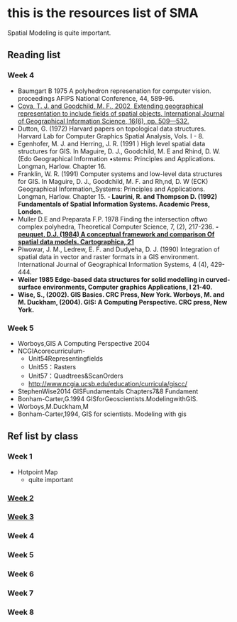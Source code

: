 # this is the resources list of SMA
Spatial Modeling is quite important.
## Reading list
### Week 4
- Baumgart B 1975 A polyhedron represenation for computer vision. proceedings AFIPS National Conference, 44, 589-96.
- [Cova, T. J. and Goodchild, M. F., 2002, Extending geographical representation to include fields of spatial objects. International Journal of Geographical Information Science, 16(6), pp. 509—532.](https://discovered.ed.ac.uk/permalink/44UOE_INST/1viuo5v/cdi_crossref_primary_10_1080_13658810210137040) 
- Dutton, G. (1972) Harvard papers on topological data structures. Harvard Lab for Computer Graphics Spatial Analysis, Vols. I - 8. 
- Egenhofer, M. J. and Herring, J. R. (1991 ) High level spatial data structures for GIS. In Maguire, D. J., Goodchild, M. E and Rhind, D. W. (Edo Geographical Information •stems: Principles and Applications. Longman, Harlow. Chapter 16. 
- Franklin, W. R. (1991) Computer systems and low-level data structures for GIS. In Maguire, D. J., Goodchild, M. F. and Rh,nd, D. W (ECK) Geographical Information_Systems: Principles and Applications. Longman, Harlow. Chapter 15. 
**- Laurini, R. and Thompson D. (1992) Fundamentals of Spatial Information Systems. Academic Press, London.**
- Muller D.E and Preparata F.P. 1978 Finding the intersection oftwo complex polyhedra, Theoretical Computer Science, 7, (2), 217-236. 
**- [peuquet, D.J. (1984) A conceptual framework and comparison Of spatial data models. Cartographica, 21 ](https://ebookcentral.proquest.com/lib/ed/reader.action?docID=739050&ppg=171)**
- Piwowar, J. M., Ledrew, E. F. and Dudyeha, D. J. (1990) Integration of spatial data in vector and raster formats in a GIS environment. International Journal of Geographical Information Systems, 4 (4), 429-444. 
-  **Weiler 1985 Edge-based data structures for solid modelling in curved-surface environments, Computer graphics Applications, I 21-40.**
- **Wise, S., (2002). GIS Basics. CRC Press, New York. Worboys, M. and M. Duckham, (2004). GIS: A Computing Perspective. CRC press, New York.** 
### Week 5
- Worboys,GIS A Computing Perspective 2004
- NCGIAcorecurriculum-
  - Unit54Representingfields
  - Unit55：Rasters
  - Unit57：Quadtrees&ScanOrders
  - http://www.ncgia.ucsb.edu/education/curricula/giscc/
- StephenWise2014 GISFundamentals Chapters7&8 Fundament
- Bonham-Carter,G.1994 GISforGeoscientists.ModelingwithGIS.
- Worboys,M.Duckham,M
- Bonham-Carter,1994, GIS for scientists. Modeling with gis

## Ref list by class
### Week 1
- Hotpoint Map
  - quite important

### [Week 2](./week/2.md)
### [Week 3](./week/3.md)
### Week 4
### Week 5
### Week 6
### Week 7
### Week 8

